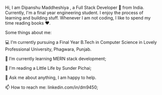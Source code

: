 Hi, I am Dipanshu Maddheshiya , a Full Stack Developer 🚀 from India. Currently, I'm a final year engineering student. 
I enjoy the process of learning and building stuff. Whenever I am not coding, I like to spend my time reading books ❤️.

Some things about me:


💻 I’m currently pursuing a Final Year B.Tech in Computer Science in Lovely Professional University, Phagwara, Punjab.

🌱 I’m currently learning MERN stack development;

📖 I'm reading a Little Life by Sunder Pichai;

💬 Ask me about anything, I am happy to help.

📫 How to reach me: linkedin.com/in/dm9450;

<!---
dm9450-cloud/dm9450-cloud is a ✨ special ✨ repository because its `README.md` (this file) appears on your GitHub profile.
You can click the Preview link to take a look at your changes.
--->
